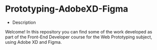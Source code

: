 # Prototyping-AdobeXD-Figma

- Description

Welcome! In this repository you can find some of the work developed as part of the Front-End Developer course for the Web Prototyping subject, using Adobe XD and Figma.
